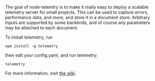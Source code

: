 The goal of node-telemtry is to make it really easy to deploy a scalable telemetry
server for small projects. This can be used to capture errors, performance data,
and more, and store it in a document store. Arbitrary inputs are supported by some 
backends, and of course any parameters may be attached to each document.

To install telemetry, run

    npm install -g telemetry

then edit your config.yaml, and run telemetry:

    telemetry

For more information, visit [the wiki](https://github.com/thinkjson/node-telemetry/wiki).
